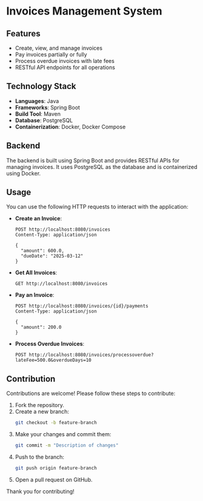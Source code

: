 # Invoices Management System

## Features
- Create, view, and manage invoices
- Pay invoices partially or fully
- Process overdue invoices with late fees
- RESTful API endpoints for all operations

## Technology Stack
- **Languages**: Java
- **Frameworks**: Spring Boot
- **Build Tool**: Maven
- **Database**: PostgreSQL
- **Containerization**: Docker, Docker Compose

## Backend
The backend is built using Spring Boot and provides RESTful APIs for managing invoices. It uses PostgreSQL as the database and is containerized using Docker.

## Usage
You can use the following HTTP requests to interact with the application:

- **Create an Invoice**:
    ```http
    POST http://localhost:8080/invoices
    Content-Type: application/json

    {
      "amount": 600.0,
      "dueDate": "2025-03-12"
    }
    ```

- **Get All Invoices**:
    ```http
    GET http://localhost:8080/invoices
    ```

- **Pay an Invoice**:
    ```http
    POST http://localhost:8080/invoices/{id}/payments
    Content-Type: application/json

    {
      "amount": 200.0
    }
    ```

- **Process Overdue Invoices**:
    ```http
    POST http://localhost:8080/invoices/processoverdue?lateFee=500.0&overdueDays=10
    ```

## Contribution
Contributions are welcome! Please follow these steps to contribute:

1. Fork the repository.
2. Create a new branch:
    ```sh
    git checkout -b feature-branch
    ```
3. Make your changes and commit them:
    ```sh
    git commit -m "Description of changes"
    ```
4. Push to the branch:
    ```sh
    git push origin feature-branch
    ```
5. Open a pull request on GitHub.

Thank you for contributing!
